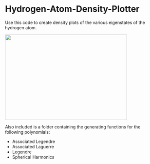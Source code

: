 # Hydrogen-Atom-Density-Plotter

Use this code to create density plots of the various eigenstates of the hydrogen atom.



<img src="https://user-images.githubusercontent.com/72924413/166527275-ebc92d0f-021a-4ef8-9c3e-3aeaab4edbac.png" width="400" height="280">

                                                                                                                                        
Also included is a folder containing the generating functions for the following polynomials:
- Associated Legendre
- Associated Laguerre
- Legendre
- Spherical Harmonics
